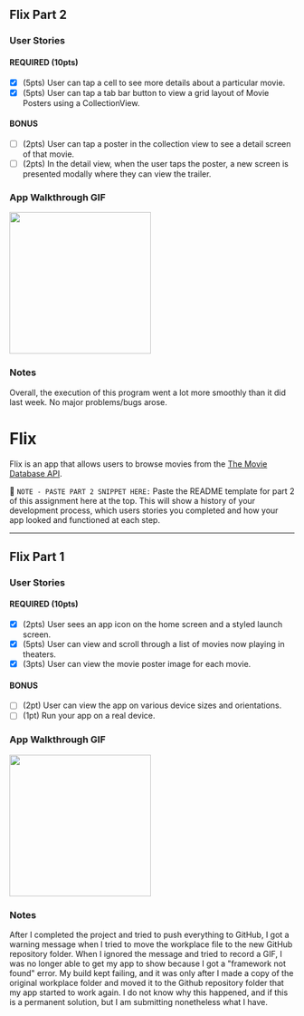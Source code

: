 ## Flix Part 2

### User Stories

#### REQUIRED (10pts)
- [X] (5pts) User can tap a cell to see more details about a particular movie.
- [X] (5pts) User can tap a tab bar button to view a grid layout of Movie Posters using a CollectionView.

#### BONUS
- [ ] (2pts) User can tap a poster in the collection view to see a detail screen of that movie.
- [ ] (2pts) In the detail view, when the user taps the poster, a new screen is presented modally where they can view the trailer.

### App Walkthrough GIF

<img src="http://g.recordit.co/6erJcERrmy.gif" width=250><br>

### Notes
Overall, the execution of this program went a lot more smoothly than it did last week. No major problems/bugs arose. 


# Flix

Flix is an app that allows users to browse movies from the [The Movie Database API](http://docs.themoviedb.apiary.io/#).

📝 `NOTE - PASTE PART 2 SNIPPET HERE:` Paste the README template for part 2 of this assignment here at the top. This will show a history of your development process, which users stories you completed and how your app looked and functioned at each step.

---

## Flix Part 1

### User Stories

#### REQUIRED (10pts)
- [X] (2pts) User sees an app icon on the home screen and a styled launch screen.
- [X] (5pts) User can view and scroll through a list of movies now playing in theaters.
- [X] (3pts) User can view the movie poster image for each movie.

#### BONUS
- [ ] (2pt) User can view the app on various device sizes and orientations.
- [ ] (1pt) Run your app on a real device.

### App Walkthrough GIF

<img src="http://g.recordit.co/FjI68NErBF.gif" width=250><br>

### Notes
After I completed the project and tried to push everything to GitHub, I got a warning message when I tried to move the workplace file to the new GitHub repository folder. When I ignored the message and tried to record a GIF, I was no longer able to get my app to show because I got a "framework not found" error. My build kept failing, and it was only after I made a copy of the original workplace folder and moved it to the Github repository folder that my app started to work again. I do not know why this happened, and if this is a permanent solution, but I am submitting nonetheless what I have. 
